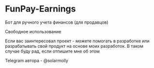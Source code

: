 # FunPay-Earnings
Бот для ручного учета финансов (для продавцов)

Свободное использование

Если вас заинтересовал проект - можете помогать в разработке или разрабатывать свой продукт на основе моих разработок. В таком случае буду рад, если отпишите мне об этом

Telegram автора - @solarmolly
